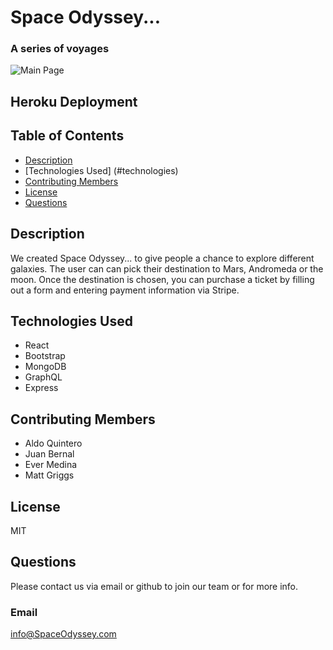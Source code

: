 # Space Odyssey...
### A series of voyages

![Main Page](/client/public/layout/pictures/SpaceOdyssey.PNG)

## Heroku Deployment
#### 

## Table of Contents
* [Description](#description)
* [Technologies Used] (#technologies)
* [Contributing Members](#contributors)
* [License](#license)
* [Questions](#questions)
    
## Description
We created Space Odyssey... to give people a chance to explore different galaxies. The user can can pick their destination to Mars, Andromeda or the moon. Once the destination is chosen, you can purchase a ticket by filling out a form and entering payment information via Stripe.

## Technologies Used
* React
* Bootstrap
* MongoDB
* GraphQL
* Express

## Contributing Members
* Aldo Quintero
* Juan Bernal
* Ever Medina
* Matt Griggs

## License
MIT

## Questions
Please contact us via email or github to join our team or for more info.
    
### Email
info@SpaceOdyssey.com

